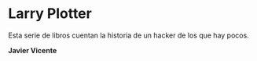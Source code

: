 # Larry Plotter

Esta serie de libros cuentan la historia de un hacker de los que hay pocos.

**Javier Vicente**